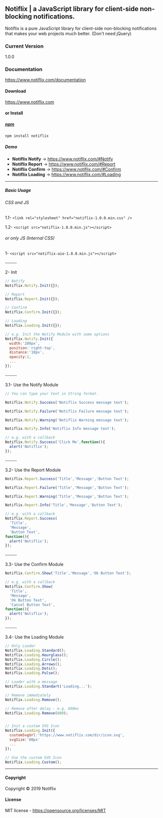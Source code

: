 ## Notiflix | a JavaScript library for client-side non-blocking notifications.
Notiflix is a pure JavaScript library for client-side non-blocking notifications that makes your web projects much better. (Don't need jQuery)

### Current Version
1.0.0

### Documentation
https://www.notiflix.com/documentation

#### Download
https://www.notiflix.com

#### or Install

##### [npm](https://www.npmjs.com/package/notiflix)
```
npm install notiflix
```

##### Demo
- **Notiflix Notify** -> https://www.notiflix.com/#Notify
- **Notiflix Report** -> https://www.notiflix.com/#Report
- **Notiflix Confirm** -> https://www.notiflix.com/#Confirm
- **Notiflix Loading** -> https://www.notiflix.com/#Loading

---------

##### Basic Usage
###### CSS and JS
1.1- `<link rel="stylesheet" href="notiflix-1.0.0.min.css" />`

1.2- `<script src="notiflix-1.0.0.min.js"></script>`

###### or only JS (Internal CSS)
1- `<script src="notiflix-aio-1.0.0.min.js"></script>`

--_--_--

2- Init

```js
// Notify
Notiflix.Notify.Init({});

// Report
Notiflix.Report.Init({});

// Confirm
Notiflix.Confirm.Init({});

// Loading
Notiflix.Loading.Init({});

// e.g. Init the Notify Module with some options
Notiflix.Notify.Init({
  width:'280px',
  position:'right-top',
  distance:'10px',
  opacity:1,
  ...
});
```

--_--_--

3.1- Use the Notify Module

```js
// You can type your text in String format.

Notiflix.Notify.Success('Notiflix Success message text');

Notiflix.Notify.Failure('Notiflix Failure message text');

Notiflix.Notify.Warning('Notiflix Warning message text');

Notiflix.Notify.Info('Notiflix Info message text');

// e.g. with a callback
Notiflix.Notify.Success('Click Me',function(){
  alert('Notiflix');
});
```

--_--_--

3.2- Use the Report Module

```js
Notiflix.Report.Success('Title','Message','Button Text');

Notiflix.Report.Failure('Title','Message','Button Text');

Notiflix.Report.Warning('Title','Message','Button Text');

Notiflix.Report.Info('Title','Message','Button Text');

// e.g. with a callback
Notiflix.Report.Success(
  'Title',
  'Message',
  'Button Text',
function(){
  alert('Notiflix');
});
```
--_--_--

3.3- Use the Confirm Module

```js
Notiflix.Confirm.Show('Title','Message','Ok Button Text');

// e.g. with a callback
Notiflix.Confirm.Show(
  'Title',
  'Message',
  'Ok Button Text',
  'Cancel Button Text',
function(){
  alert('Notiflix');
});
```

--_--_--

3.4- Use the Loading Module

```js
// Only Loader
Notiflix.Loading.Standard();
Notiflix.Loading.Hourglass();
Notiflix.Loading.Circle();
Notiflix.Loading.Arrows();
Notiflix.Loading.Dots();
Notiflix.Loading.Pulse();

// Loader with a message
Notiflix.Loading.Standart('Loading...');

// Remove immediately
Notiflix.Loading.Remove();

// Remove after delay - e.g. 600ms
Notiflix.Loading.Remove(600);


// Init a custom SVG Icon
Notiflix.Loading.Init({
  customSvgUrl:'https://www.notiflix.com/dir/icon.svg', 
  svgSize:'80px'
  ...
}); 

// Use the custom SVG Icon
Notiflix.Loading.Custom();

```

---------

#### Copyright
Copyright © 2019 Notiflix

#### License
MIT license - https://opensource.org/licenses/MIT
